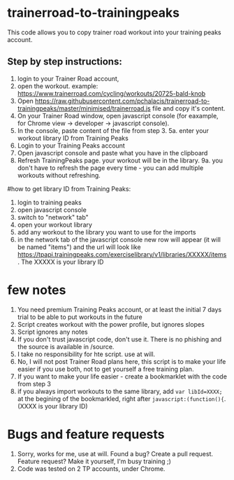 # trainerroad-to-trainingpeaks
This code allows you to copy trainer road workout into your training peaks account.

## Step by step instructions:
1. login to your Trainer Road account, 
2. open the workout. example: https://www.trainerroad.com/cycling/workouts/20725-bald-knob
3. Open https://raw.githubusercontent.com/pchalacis/trainerroad-to-trainingpeaks/master/minimised/trainerroad.js file and copy it's content. 
4. On your Trainer Road window, open javascript console (for eaxample, for Chrome view -> developer -> javascript console).
5. In the console, paste content of the file from step 3.
5a. enter your workout library ID from Training Peaks
7. Login to your Training Peaks account
8. Open javascript console and paste what you have in the clipboard
9. Refresh TrainingPeaks page. your workout will be in the library. 
9a. you don't have to refresh the page every time - you can add multiple workouts without refreshing.


#how to get library ID from Training Peaks:
1. login to training peaks
2. open javascript console
3. switch to "network" tab"
4. open your workout library
5. add any workout to the library you want to use for the imports
6. in the network tab of the javascript console new row will appear (it will be named "items") and the url will look like https://tpapi.trainingpeaks.com/exerciselibrary/v1/libraries/XXXXX/items. The XXXXX is your library ID





# few notes
1. You need premium Training Peaks account, or at least the initial 7 days trial to be able to put workouts in the future
2. Script creates workout with the power profile, but ignores slopes
3. Script ignores any notes
6. If you don't trust javascript code, don't use it. There is no phishing and the source is available in /source. 
7. I take no responsibility for hte script. use at will.
8. No, I will not post Trainer Road plans here, this script is to make your life easier if you use both, not to get yourself a free training plan.
9. If you want to make your life easier - create a bookmarklet with the code from step 3
10. if you always import workouts to the same library, add `var libId=XXXX; ` at the begining of the bookmarkled, right after `javascript:(function(){`. (XXXX is your library ID)

# Bugs and feature requests
1. Sorry, works for me, use at will. Found a bug? Create a pull request. Feature request? Make it yourself, I'm busy training ;)
2. Code was tested on 2 TP accounts, under Chrome.
